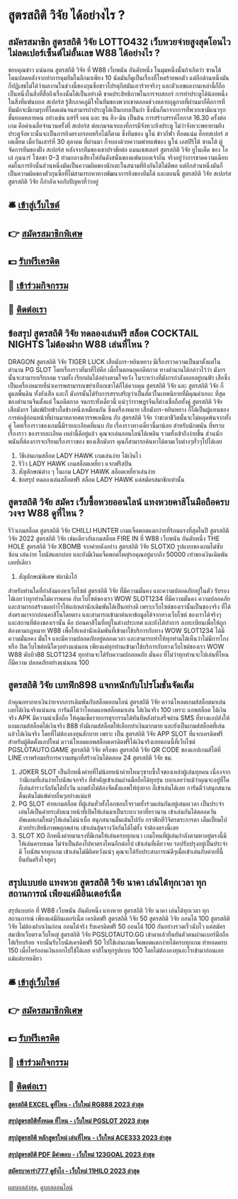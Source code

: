 # สูตรสถิติ วิจัย ได้อย่างไร ?
## สมัครสมาชิก สูตรสถิติ วิจัย LOTTO432 เว็บหวยจ่ายสูงสุดโอนไว ไม่ลดเปอร์เซ็นต์ไม่อั้นเลข W88 ได้อย่างไร ?
ขอบคุณข่าว
แน่นอน สูตรสถิติ วิจัย ที่ W88 เว็บพนัน อันดับหนึ่ง ในมุมหนึ่งนั้นถ้าเกิดว่า ซานโต้ โดนปลดหลังจากทำการคุมทีมในลีกมาเพียง 10 นัดมันก็ดูเป็นเรื่องที่โหดร้ายพอตัว แต่อีกด้านหนึ่งมันก็ปฏิเสธไม่ได้ว่าผลงานในช่วงนี้ของกุนซือชาวโปรตุกีสมันเลวร้ายจริงๆ และตัวเลขผลงานเหล่านี้ก็ถือเป็นหนึ่งในสิ่งที่สื่อถึงเรื่องนั้นได้เป็นอย่างดี
ขาดประสิทธิภาพในการจบสกอร์
การทำประตูได้น้อยหนึ่งในสิ่งที่แฟนบอล สเปอร์ส รู้สึกภาคภูมิใจในทีมของพวกเขาตลอดช่วงหลายฤดูกาลที่ผ่านมาก็คือการที่ทีมมักจะมีเกมรุกที่โดดเด่นจนสามารถำประตูได้เป็นกอบเป็นกำ ซึ่งนั่นก็มาจากการที่พวกเขามีแนวรุกชั้นยอดหลายคน อย่างเช่น แฮร์รี่ เคน และ ซน ฮึง-มิน เป็นต้น
การสร้างสรรค์โอกาส
16.30 ครั้งต่อเกม คือค่าเฉลี่ยจำนวนครั้งที่ สเปอร์ส ต่อเกมจนจบลงที่การมีจังหวะยิงประตู ไม่ว่าจังหวะพยายามยิงประตูจังหวะนั้นจะเป็นการยิงตรงกรอบหรือไม่ก็ตาม ซึ่งทีมของ นูโน่
ข่าวกีฬา ท็อตแน่ม ฮ็อทสเปอร์ สเตเดี้ยม เมื่อวันเสาร์ที่ 30 ตุลาคม ที่ผ่านมา ก็จบลงด้วยความพ่ายแพ้ของ นูโน่ เอสปิริโต้ ซานโต้ ผู้จัดการทีมของฝั่ง สเปอร์ส หลังจากทีมของเขาปราชัยต่อ แมนเชสเตอร์ สูตรสถิติ วิจัย ยูไนเต็ด ของ โอเล่ กุนนาร์ โซลชา 0-3 ท่ามกลางเสียงโห่อันดังสนั่นของแฟนบอลเจ้าถิ่น
จริงอยู่ว่าการขาดความเฉียบคมในการยิงนั้นส่วนหนึ่งมันเป็นความผิดของนักเตะในสนามที่ยิงกันได้ไม่ดีพอ แต่อีกส่วนหนึ่งมันก็เป็นความผิดของตัวกุนซือที่ไม่สามารถหาทางพัฒนาการยิงของทีมได้ และตอนนี้ สูตรสถิติ วิจัย สเปอร์ส สูตรสถิติ วิจัย ก็กำลังเจอกับปัญหาที่ว่าอยู่

## 🛎 [เข้าสู่เว็บไซต์](https://bit.ly/3SdLNi2)
## 👉 [สมัครสมาชิกพิเศษ](https://bit.ly/3SdLNi2)
## 💵 [รับฟรีเครดิต](https://bit.ly/3dyRKHj)
## 👑 [เข้าร่วมกิจกรรม](https://bit.ly/3dyRKHj)
## 📱 [ติดต่อเรา](https://bit.ly/3dyRKHj)

## ข้อสรุป สูตรสถิติ วิจัย ทดลองเล่นฟรี สล็อต COCKTAIL NIGHTS ไม่ต้องฝาก W88 เล่นที่ไหน ?
DRAGON สูตรสถิติ วิจัย TIGER LUCK เสือมังกร-หยินหยาง มีเรื่องราวความเป็นมาตั้งแต่ในตำนาน PG SLOT โดยเรื่องราวที่มาที่ไปคือ เมื่อในตอนยุคอดีตกาล ทางตำนานได้กล่าวไว้ว่า มังกรนั้นจะสามารถเรียกลม รวมทั้ง เรียกฝนได้อย่างตามใจหวัง ในระหว่างที่มังกรกำลังลอยอยู่บนฟ้า เสือซึ่งเป็นเครื่องหมายที่น่าเคารพสามารถเขย่าเทือกเขาได้ก็ได้ควบคุม สูตรสถิติ วิจัย และ สูตรสถิติ วิจัย ก็ดูแลพื้นดิน ทั้งยังเสือ และก็ มังกรนั้นได้รับการสรรเสริญว่าเป็นสัตว์ในเทพนิยายที่มีคุณค่าเยอะ ที่สุดของตำนานจีนตั้งแต่ ในอดีตกาล จนกระทั่งเดี๋ยวนี้ แน่ๆว่าราษฎรจีนก็ต่างเชื่อถือทั้งคู่ สูตรสถิติ วิจัย เสือมังกร ไม่แพ้ฝ้ายข้างใดข้างหนึ่งเหมือนกัน ซึ่งเครื่องหมาย เสือมังกร-หยินหยาง ก็ได้เป็นผู้แทนของการต่อสู้ก่อนหน้าที่ผ่านมาหลายศตวรรษเหมือน กับ สูตรสถิติ วิจัย ว่าชะตาชีวิตนั้นจะไม่หลุดพ้นจากทั้งคู่ โดยเรื่องราวของเกมนี้มีรายละเอียดที่แนบ กับ เรื่องราวทางเดี๋ยวนี้มาน้อย สำหรับนักพนัน ที่ทราบเรื่องราว ของรายละเอียด เหล่านี้ดีอยู่แล้ว คุณจะเล่นออนไลน์ได้เพลิน รวมทั้งเข้าถึงง่ายขึ้น ส่วนนักพนันที่ต้องการจะเรียนเรื่องราวของ ของเสือมังกร คุณก็สามารถค้นหาได้ตามเว็บต่างๆทั่วๆไปได้เลย
1. วิธีเล่นเกมสล็อต LADY HAWK เกมเล่นง่าย ได้เงินไว
2. รีวิว LADY HAWK เกมสล็อตเหยี่ยว แจกฟรีสปิน
3. สัญลักษณ์ต่าง ๆ ในเกม LADY HAWK สล็อตเหยี่ยวเล่นง่าย
4. ข้อสรุป ทดลองเล่นสล็อตฟรี สล็อต LADY HAWK แค่สมัครสมาชิกเท่านั้น

## สูตรสถิติ วิจัย สมัคร เว็บซื้อหวยออนไลน์ แทงหวยคาสิโนมือถือครบวงจร W88 ดูที่ไหน ?
รีวิวเกมสล็อต สูตรสถิติ วิจัย CHILLI HUNTER เกมแจ็คพอตแตกง่ายที่ร้อนแรงที่สุดในปี สูตรสถิติ วิจัย 2022 สูตรสถิติ วิจัย เช่นเดียวกับเกมสล็อต FIRE IN ที่ W88 เว็บพนัน อันดับหนึ่ง THE HOLE สูตรสถิติ วิจัย XBOMB จากค่ายดังอย่าง สูตรสถิติ วิจัย SLOTXO รูปแบบของเกมไม่ซับซ้อน เล่นง่าย โบนัสแตกบ่อย และยังมีเงินแจ็คพอตใหญ่รอคุณอยู่มากถึง 50000 เท่าของเงินเดิมพันเลยทีเดียว
1. สัญลักษณ์พิเศษ ฟลามิงโก้

สำหรับท่านใดที่กำลังมองหาเว็บไซต์ สูตรสถิติ วิจัย ที่มีความมั่นคง และความปลอดภัยอยู่ในตัว รับรองได้เลยว่าทุกท่านไม่ควรพลาด กับเว็บไซต์ของเรา WOW SLOT1234 ที่มีความมั่นคง ความปลอดภัย และสามารถสร้างผลกำไรให้แก่เหล่านักเดิมพันได้เป็นอย่างดี เพราะเว็บไซต์ของเรานั้นเป็นของจริง ที่ได้ ส่งตรงมาจากบ่อนคาสิโนโดยตรง และสามารถเข้ามาค้นหาข้อมูลได้จากทางเว็บไซต์ ของเราได้จริงๆ และสถานที่ต้องของเรานั้น คือ บ่อนคาสิโนที่อยู่ในต่างประเทศ และยังได้ทำการ ลงทะเบียนเพื่อให้ถูกต้องตามกฎหมาย W88 เพื่อให้เหล่านักเดิมพันที่เข้ามาใช้บริการกับทาง WOW SLOT1234 ได้มีความมั่นยคง มั่นใจ และมีความปลอดภัยอยู่ตลอดเวลา และสามารถทำให้ทุกท่านได้เห็นว่าไม่มีการโกง หรือ ปิดเว็บไซต์หนีใดๆอย่างแน่นอน เพียงแค่ทุกท่านเข้ามาใช้บริการกับทางเว็บไซต์ของเรา WOW W88 ดับบิว88 SLOT1234 ทุกท่านจะได้รับความปกลอดภัย มั่นคง ที่ไม่ว่าทุกท่านจะไปเล่นที่ไหน ก็มีความ ปลอดภัยอย่างแน่นอน 100

## สูตรสถิติ วิจัย เบทฟิก898 แจกหนักกับโปรโมชั่นจัดเต็ม
ถ้าคุณอยากหาเงินง่ายจากการเดิมพันกับสล็อตออนไลน์ สูตรสถิติ วิจัย ดาวน์โหลดเกมส์สล็อตมาเล่นเลยได้เงินจริงแน่นอน การันตีได้ว่าโหลดแอพสล็อตมาเล่น ได้เงินจริง 100 เพราะ แอพสล็อต ได้เงินจริง APK มีความน่าเชื่อถือ ให้คุณเช็ครายการธุรกรรมได้ทันทีหลังทำเสร็จผ่าน SMS ที่ทางแอปส่งให้ แถมเกมส์สล็อตได้เงินจริง 888 ยังมีเกมส์สล็อตให้เลือกทำเงินมากมาย และยังเป็นเกมส์สล็อตที่เล่นแล้วได้เงินจริง โดยที่ไม่ต้องลงทุนสักบาท เพราะ เป็น สูตรสถิติ วิจัย APP SLOT ที่แจกเครดิตฟรีสำหรับผู้ติดตั้งแอปใหม่ ดาวน์โหลดแอพสล็อตเครดิตฟรีได้เงินจริงเลยตอนนี้ที่เว็บไซต์ PGSLOTAUTO.GAME สูตรสถิติ วิจัย หรือขอ สูตรสถิติ วิจัย QR CODE ของแอปเกมส์ได้ที่ LINE เราพร้อมบริการความสนุกที่สร้างเงินได้ตลอด 24 สูตรสถิติ วิจัย ชม.
1. JOKER SLOT เป็นอีกหนึ่งค่ายที่ไม่น้อยหน้าค่ายไหนๆซาบซึ้งใจของเหล่าผู้เล่นทุกคน เนื่องจากว่ามีเกมที่เล่นง่ายโบนัสแจกจริง ที่สำคัญเข้าเล่นผ่านมือถือได้ทุกรุ่น บอกเลยว่าแม้ว่าคุณจะอยู่ที่ใดก็เล่นล่ารางวัลกันได้ทั้งวัน แถมยังไม่ต้องจัดตั้งแอพให้ยุ่งยาก ก็เข้าเล่นได้เลย การันตีว่าสนุกสนานตื่นเต้นไม่แพ้ค่ายอื่นๆอย่างแน่แท้
2. PG SLOT ค่ายเกมสล็อต ที่ผู้เล่นทั่วทั้งโลกชอบใจรวมทั้งร่วมเล่นกันอยู่เสมอเวลา เป็นประจำ เล่นได้เป็นค่ายระดับแนวหน้าที่เปิดให้เล่นมาเป็นระยะเวลาที่ยาวนาน เข้าเล่นกันได้ตลอดวัน อัพเดทเกมใหม่ๆให้เล่นไม่น่าเบื่อ สนุกสนานตื่นเต้นไปกับ กราฟิกที่วิจิตรตระการตา เต็มเปี่ยมไปด้วยประสิทธิภาพพลุกพล่าน เข้าเล่นลุ้นรางวัลกันได้ไม่ยั้ง จำต้องตรงนี้เลย
3. SLOT XO อีกหนึ่งค่ายมาแรงที่มีเกมให้เล่นครบทุกแนว เกมไหนที่ผู้เล่นกำลังตามหาอยู่ตรงนี้มีให้เล่นครบหมด ไม่จำเป็นต้องไปหาตรงไหนอีกต่อไป เข้าเล่นที่เดียวจบ รอปรับปรุงอยู่เป็นประจำ มี โบนัสแจกทุกเกม เข้าเล่นไม่มีผิดหวังแน่ๆ คุณจะได้รับประสบการณ์ดีๆเมื่อเข้าเล่นกับค่ายที่นี้ ยืนยันตรึงใจสุดๆ

## สรุปแบบย่อ แทงหวย สูตรสถิติ วิจัย นาคา เล่นได้ทุกเวลา ทุกสถานการณ์ เพียงแค่มีอินเตอร์เน็ต
สรุปแบบย่อ ที่ W88 เว็บพนัน อันดับหนึ่ง แทงหวย สูตรสถิติ วิจัย นาคา เล่นได้ทุกเวลา ทุกสถานการณ์ เพียงแค่มีอินเตอร์เน็ต เครดิตฟรี สูตรสถิติ วิจัย 50 สูตรสถิติ วิจัย ถอนได้ 100 สูตรสถิติ วิจัย ไม่ต้องฝากเงินก่อน ถอนได้จริง รับเครดิตฟรี 50 ถอนได้ 100 กันอย่างรวดเร็วฉับไว แค่สมัครสมาชิกเว็บตรงเว็บใหญ่ สูตรสถิติ วิจัย PGSLOTAUTO.GG เข้ามาแล้วยืนยันตัวตนผ่านเบอร์มือถือให้เรียบร้อย จากนั้นรับโบนัสเครดิตฟรี 50 ไปใช้เล่นเกมแจ็คพอตแตกง่ายได้ครบทุกเกม ทำยอดครบ 150 เมื่อไหร่ถอนเงินออกไปใช้ได้เลย คาสิโนทุกรูปแบบ 100 โดยไม่ต้องลงทุนอะไรเข้ามาก่อนเลยแม้แต่บาทเดียว

## 🛎 [เข้าสู่เว็บไซต์](https://bit.ly/3SdLNi2)
## 👉 [สมัครสมาชิกพิเศษ](https://bit.ly/3SdLNi2)
## 💵 [รับฟรีเครดิต](https://bit.ly/3dyRKHj)
## 👑 [เข้าร่วมกิจกรรม](https://bit.ly/3dyRKHj)
## 📱 [ติดต่อเรา](https://bit.ly/3dyRKHj)

#### [สูตรสถิติ EXCEL ดูที่ไหน - เว็บใหม่ RG888 2023 ล่าสุด](https://atom.io/themes/สูตรสถิติ%20excel%20ดูที่ไหน%20-%20เว็บใหม่%20rg888%202023%20ล่าสุด)
#### [สรุปสูตรสถิติทั้งหมด ที่ไหน - เว็บใหม่ PGSLOT 2023 ล่าสุด](https://atom.io/themes/สรุปสูตรสถิติทั้งหมด%20ที่ไหน%20-%20เว็บใหม่%20pgslot%202023%20ล่าสุด)
#### [สรุปสูตรสถิติ หลักสูตรใหม่ เล่นที่ไหน - เว็บใหม่ ACE333 2023 ล่าสุด](https://atom.io/themes/สรุปสูตรสถิติ%20หลักสูตรใหม่%20เล่นที่ไหน%20-%20เว็บใหม่%20ace333%202023%20ล่าสุด)
#### [สรุปสูตรสถิติ PDF มีคำตอบ - เว็บใหม่ 123GOAL 2023 ล่าสุด](https://atom.io/themes/สรุปสูตรสถิติ%20pdf%20มีคำตอบ%20-%20เว็บใหม่%20123goal%202023%20ล่าสุด)
#### [สมัครบาคาร่า777 ดูยังไง - เว็บใหม่ 11HILO 2023 ล่าสุด](https://atom.io/themes/สมัครบาคาร่า777%20ดูยังไง%20-%20เว็บใหม่%2011hilo%202023%20ล่าสุด)

[ผลบอลล่าสุด](https://siamsport.tv "ผลบอลล่าสุด"), [ดูบอลออนไลน์](https://siamsport.tv/ดูบอลสด "ดูบอลออนไลน์")